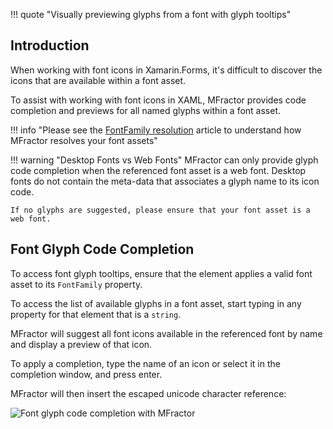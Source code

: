 !!! quote "Visually previewing glyphs from a font with glyph tooltips"

## Introduction

When working with font icons in Xamarin.Forms, it's difficult to discover the icons that are available within a font asset.

To assist with working with font icons in XAML, MFractor provides code completion and previews for all named glyphs within a font asset.

!!! info "Please see the [FontFamily resolution](font-family-resolution.md) article to understand how MFractor resolves your font assets"

!!! warning "Desktop Fonts vs Web Fonts"
    MFractor can only provide glyph code completion when the referenced font asset is a web font. Desktop fonts do not contain the meta-data that associates a glyph name to its icon code.

    If no glyphs are suggested, please ensure that your font asset is a web font.

## Font Glyph Code Completion

To access font glyph tooltips, ensure that the element applies a valid font asset to its `FontFamily` property.

To access the list of available glyphs in a font asset, start typing in any property for that element that is a `string`.

MFractor will suggest all font icons available in the referenced font by name and display a preview of that icon.

To apply a completion, type the name of an icon or select it in the completion window, and press enter.

MFractor will then insert the escaped unicode character reference:

![Font glyph code completion with MFractor](/img/xamarin-forms/font-glyph-completion.png)
